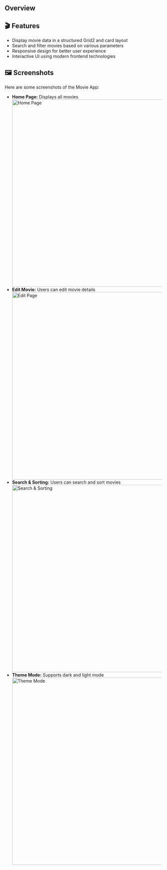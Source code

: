 <h2>Overview</h2>
<h2>🎬 Features</h2>
<ul>
    <li>Display movie data in a structured Grid2 and card layout</li>
    <li>Search and filter movies based on various parameters</li>
    <li>Responsive design for better user experience</li>
    <li>Interactive UI using modern frontend technologies</li>
</ul>

<h2>🖼️ Screenshots</h2>
<p>Here are some screenshots of the Movie App:</p>
<ul>
    <li><strong>Home Page:</strong> Displays all movies</li>
    <img src="https://github.com/Virajpankhaniya/Movie-App/blob/main/public/home.png" alt="Home Page" width="600">
    <br>
    <li><strong>Edit Movie:</strong> Users can edit movie details</li>
    <img src="https://github.com/Virajpankhaniya/Movie-App/blob/main/public/edit.png" alt="Edit Page" width="600">
    <br>
    <li><strong>Search & Sorting:</strong> Users can search and sort movies</li>
    <img src="https://github.com/Virajpankhaniya/Movie-App/blob/main/public/search.png" alt="Search & Sorting" width="600">
    <br>
    <li><strong>Theme Mode:</strong> Supports dark and light mode</li>
    <img src="https://github.com/Virajpankhaniya/Movie-App/blob/main/public/dark%20mode.png" alt="Theme Mode" width="600">
</ul>

